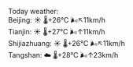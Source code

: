 Today weather:  
Beijing: ☀️   🌡️+26°C 🌬️↖11km/h  
Tianjin: ☀️   🌡️+27°C 🌬️↑11km/h  
Shijiazhuang: ☀️   🌡️+26°C 🌬️↖11km/h  
Tangshan: ☁️   🌡️+28°C 🌬️↑23km/h  
